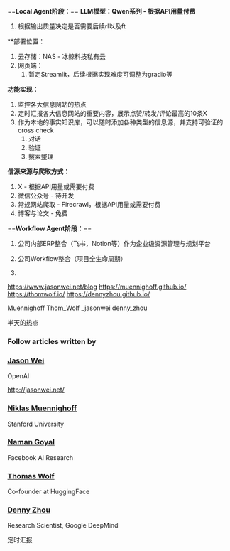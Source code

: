 ==**Local Agent阶段：**==
**LLM模型：Qwen系列 - 根据API用量付费**
1. 根据输出质量决定是否需要后续rl以及ft

**部署位置：
1. 云存储：NAS - 冰鲸科技私有云
2. 网页端：
	1. 暂定Streamlit，后续根据实现难度可调整为gradio等

**功能实现：**
1. 监控各大信息网站的热点
2. 定时汇报各大信息网站的重要内容，展示点赞/转发/评论最高的10条X
3. 作为本地的事实知识库，可以随时添加各种类型的信息源，并支持可验证的cross check
	1. 对话
	2. 验证
	3. 搜索整理

**信源来源与爬取方式：**
1. X - 根据API用量或需要付费
2. 微信公众号 - 待开发
3. 常规网站爬取 - Firecrawl，根据API用量或需要付费
4. 博客与论文 - 免费

==**Workflow Agent阶段：**==
1. 公司内部ERP整合（飞书，Notion等）作为企业级资源管理与规划平台
2. 公司Workflow整合（项目全生命周期）

1.
https://www.jasonwei.net/blog
https://muennighoff.github.io/
https://thomwolf.io/
https://dennyzhou.github.io/

Muennighoff
Thom_Wolf
_jasonwei
denny_zhou


半天的热点
### Follow articles written by
### [Jason Wei](https://scholar.google.com/citations?hl=en&user=wA5TK_0AAAAJ)

OpenAI


http://jasonwei.net/



### [Niklas Muennighoff](https://scholar.google.com/citations?hl=en&user=Me0IoRMAAAAJ)

Stanford University
### [Naman Goyal](https://scholar.google.com/citations?hl=en&user=CRbM_P4AAAAJ)

Facebook AI Research
### [Thomas Wolf](https://scholar.google.com/citations?hl=en&user=D2H5EFEAAAAJ)

Co-founder at HuggingFace
### [Denny Zhou](https://scholar.google.com/citations?hl=en&user=UwLsYw8AAAAJ)

Research Scientist, Google DeepMind





定时汇报